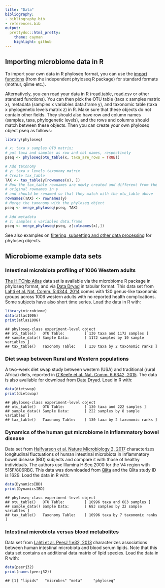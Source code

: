 ```yaml
---
title: "Data"
bibliography: 
- bibliography.bib
- references.bib
output: 
  prettydoc::html_pretty:
    theme: cayman
    highlight: github
---
```

<!--
  %\VignetteEngine{knitr::rmarkdown}
  %\VignetteIndexEntry{microbiome tutorial - data}
  %\usepackage[utf8]{inputenc}
  %\VignetteEncoding{UTF-8}  
-->


## Importing microbiome data in R

To import your own data in R phyloseq format, you can use the [import functions](http://joey711.github.io/phyloseq/import-data) (from the independent phyloseq R package) for standard formats (mothur, qiime etc.).

Alternatively, you can read your data in R (read.table, read.csv or other standard functions). You can then pick the OTU table (taxa x samples matrix x), metadata (samples x variables data.frame y), and taxonomic table (taxa x phylogenetic levels matrix z) in R. Make sure that these objects do not contain other fields. They should also have row and column names (samples, taxa, phylogenetic levels), and the rows and columns should match between these objects. Then you can create your own phyloseq object pseq as follows:


```r
library(phyloseq)

# x: taxa x samples OTU matrix;
# put taxa and samples as row and col names, respectively
pseq <- phyloseq(otu_table(x, taxa_are_rows = TRUE))

# Add taxonomy
# y: taxa x levels taxonomy matrix
# Create tax_table
TAX <- tax_table(y[rownames(x), ])
# Now the tax_table rownames are newly created and different from the
# original rownames in y
# and should be renamed so that they match with the otu_table above
rownames(TAX) <- rownames(y)
# Merge the taxonomy with the phyloseq object
pseq <- merge_phyloseq(pseq, TAX)
 
# Add metadata
# z: samples x variables data.frame
pseq <- merge_phyloseq(pseq, z[colnames(x),])
```


See also examples on [filtering, subsetting and other data processing](Preprocessing.html) for phyloseq objects.



## Microbiome example data sets

### Intestinal microbiota profiling of 1006 Western adults

[The HITChip Atlas](Atlas.html) data set is available via the microbiome R package in phyloseq format, and via [Data Dryad](http://doi.org/10.5061/dryad.pk75d) in tabular format. This data set from [Lahti et al. Nat. Comm. 5:4344, 2014](http://www.nature.com/ncomms/2014/140708/ncomms5344/full/ncomms5344.html) comes with 130 genus-like taxonomic groups across 1006 western adults with no reported health complications. Some subjects have also short time series. Load the data in R with:


```r
library(microbiome)
data(atlas1006) 
print(atlas1006)
```

```
## phyloseq-class experiment-level object
## otu_table()   OTU Table:         [ 130 taxa and 1172 samples ]
## sample_data() Sample Data:       [ 1172 samples by 10 sample variables ]
## tax_table()   Taxonomy Table:    [ 130 taxa by 2 taxonomic ranks ]
```


### Diet swap between Rural and Western populations

A two-week diet swap study between western (USA) and traditional
(rural Africa) diets, reported in [O'Keefe et al. Nat. Comm. 6:6342,
2015](http://dx.doi.org/10.1038/ncomms7342). The data is also
available for download from [Data
Dryad](http://dx.doi.org/10.5061/dryad.1mn1n). Load in R with:


```r
data(dietswap)
print(dietswap)
```

```
## phyloseq-class experiment-level object
## otu_table()   OTU Table:         [ 130 taxa and 222 samples ]
## sample_data() Sample Data:       [ 222 samples by 8 sample variables ]
## tax_table()   Taxonomy Table:    [ 130 taxa by 2 taxonomic ranks ]
```


### Dynamics of the human gut microbiome in inflammatory bowel disease

Data set from [Halfvarson et al. Nature Microbiology 2, 2017](http://www.nature.com/articles/nmicrobiol20174) characterizes longitudinal fluctuations of human intestinal microbiota in Inflammatory bowel disease (IBD) subjects and compare it with those of healthy individuals. The authors use Illumina HiSeq 2000 for the V4 region with 515F/806RBC. This data was downloaded from [Qiita](https://qiita.ucsd.edu/study/description/1629) and the Qiita study ID is 1629.
Load the data in R with:


```r
data(DynamicsIBD)
print(DynamicsIBD)
```

```
## phyloseq-class experiment-level object
## otu_table()   OTU Table:         [ 10996 taxa and 683 samples ]
## sample_data() Sample Data:       [ 683 samples by 32 sample variables ]
## tax_table()   Taxonomy Table:    [ 10996 taxa by 7 taxonomic ranks ]
```

### Intestinal microbiota versus blood metabolites

Data set from [Lahti et al. PeerJ 1:e32,
2013](https://peerj.com/articles/32/) characterizes associations
between human intestinal microbiota and blood serum lipids. Note that
this data set contains an additional data matrix of lipid
species. Load the data in R with:


```r
data(peerj32)
print(names(peerj32))
```

```
## [1] "lipids"   "microbes" "meta"     "phyloseq"
```
